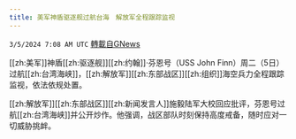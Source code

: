 ```yaml
---
title: 美军神盾驱逐舰过航台海　解放军全程跟踪监视
---
```

`3/5/2024 7:08 AM UTC` [轉載自GNews](https://gnews.org/articles/2366184)

[[zh:美军]]神盾[[zh:驱逐舰]][[zh:约翰]]‧芬恩号（USS John Finn）周二（5日）过航[[zh:台湾海峡]]，[[zh:解放军]][[zh:东部战区]][[zh:组织]]海空兵力全程跟踪监视，依法依规处置。

[[zh:解放军]][[zh:东部战区]][[zh:新闻发言人]]施毅陆军大校回应批评，芬恩号过航[[zh:台湾海峡]]并公开炒作。他强调，战区部队时刻保持高度戒备，随时应对一切威胁挑衅。
